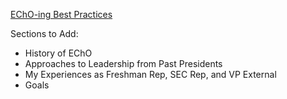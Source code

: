 [EChO-ing Best Practices](https://pikachuchu.github.io/EChO)

Sections to Add:
- History of EChO
- Approaches to Leadership from Past Presidents
- My Experiences as Freshman Rep, SEC Rep, and VP External
- Goals
